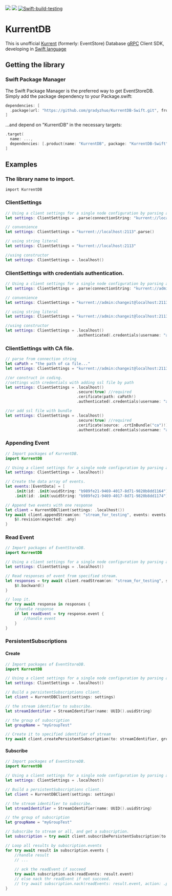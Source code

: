 [![](https://img.shields.io/endpoint?url=https%3A%2F%2Fswiftpackageindex.com%2Fapi%2Fpackages%2Fgradyzhuo%2FKurrentDB-Swift%2Fbadge%3Ftype%3Dswift-versions)](https://swiftpackageindex.com/gradyzhuo/KurrentDB-Swift)
[![](https://img.shields.io/endpoint?url=https%3A%2F%2Fswiftpackageindex.com%2Fapi%2Fpackages%2Fgradyzhuo%2FKurrentDB-Swift%2Fbadge%3Ftype%3Dplatforms)](https://swiftpackageindex.com/gradyzhuo/KurrentDB-Swift)
[![Swift-build-testing](https://github.com/gradyzhuo/EventStoreDB-Swift/actions/workflows/swift-build-testing.yml/badge.svg)](https://github.com/gradyzhuo/EventStoreDB-Swift/actions/workflows/swift-build-testing.yml)


# KurrentDB 
This is unofficial [Kurrent](https://www.kurrent.io/) (formerly: EventStore) Database [gRPC](https://github.com/grpc/grpc-swift.git) Client SDK, developing in [Swift language](https://www.swift.org/)


## Getting the library

### Swift Package Manager

The Swift Package Manager is the preferred way to get EventStoreDB. Simply add the package dependency to your Package.swift:

```swift
dependencies: [
  .package(url: "https://github.com/gradyzhuo/KurrentDB-Swift.git", from: "1.0.0")
]
```
...and depend on "KurrentDB" in the necessary targets:

```swift
.target(
  name: ...,
  dependencies: [.product(name: "KurrentDB", package: "KurrentDB-Swift")]
]
```

## Examples

### The library name to import.

```
import KurrentDB
```


### ClientSettings

```swift
// Using a client settings for a single node configuration by parsing a connection string.
let settings: ClientSettings = .parse(connectionString: "kurrent://localhost:2113")

// convenience 
let settings: ClientSettings = "kurrent://localhost:2113".parse()

// using string literal 
let settings: ClientSettings = "kurrent://localhost:2113"

//using constructor
let settings: ClientSettings = .localhost()
```

### ClientSettings with credentials authentication.
```swift
// Using a client settings for a single node configuration by parsing a connection string.
let settings: ClientSettings = .parse(connectionString: "kurrent://admin:changeit@localhost:2113")

// convenience 
let settings: ClientSettings = "kurrent://admin:changeit@localhost:2113".parse()

// using string literal 
let settings: ClientSettings = "kurrent://admin:changeit@localhost:2113"

//using constructor
let settings: ClientSettings = .localhost()
                               .authenticated(.credentials(username: "admin", password: "changeit"))
```

### ClientSettings with CA file.
```swift
// parse from connection string
let caPath = "the path of ca file..."
let settings: ClientSettings = "kurrent://admin:changeit@localhost:2113?tls=true&tlsCaFile=\(caPath)".parse()

//or construct in coding.
//settings with credentials with adding ssl file by path
let settings: ClientSettings = .localhost()
                               .secure(true) //required
                               .cerificate(path: caPath!)
                               .authenticated(.credentials(username: "admin", password: "changeit"))

//or add ssl file with bundle
let settings: ClientSettings = .localhost()
                               .secure(true) //required
                               .cerificate(source: .crtInBundle("ca")!)
                               .authenticated(.credentials(username: "admin", password: "changeit"))
```

### Appending Event

```swift
// Import packages of KurrentDB.
import KurrentDB

// Using a client settings for a single node configuration by parsing a connection string.
let settings: ClientSettings = .localhost()

// Create the data array of events.
let events:[EventData] = [
    .init(id: .init(uuidString: "b989fe21-9469-4017-8d71-9820b8dd1164")!, eventType: "ItemAdded", model: ["Description": "Xbox One S 1TB (Console)"]),
    .init(id: .init(uuidString: "b989fe21-9469-4017-8d71-9820b8dd1174")!, eventType: "ItemAdded", model: "Gears of War 4")]

// Append two events with one response
let client = KurrentDBClient(settings: .localhost())
try await client.appendStream(on: "stream_for_testing", events: events){
    $0.revision(expected: .any)
}
```

### Read Event

```swift
// Import packages of EventStoreDB.
import KurrentDB

// Using a client settings for a single node configuration by parsing a connection string.
let settings: ClientSettings = .localhost()

// Read responses of event from specified stream.
let responses = try await client.readStream(on: "stream_for_testing", startFrom: .start){
    $0.backward()
}

// loop it.
for try await response in responses {
    //handle response
    if let readEvent = try response.event {
        //handle event
    }
}
```

### PersistentSubscriptions
#### Create

```swift
// Import packages of EventStoreDB.
import KurrentDB

// Using a client settings for a single node configuration by parsing a connection string.
let settings: ClientSettings = .localhost()

// Build a persistentSubscriptions client.
let client = KurrentDBClient(settings: settings)

// the stream identifier to subscribe.
let streamIdentifier = StreamIdentifier(name: UUID().uuidString)

// the group of subscription
let groupName = "myGroupTest"

// Create it to specified identifier of stream
try await client.createPersistentSubscription(to: streamIdentifier, groupName: groupName)
```

#### Subscribe

```swift
// Import packages of EventStoreDB.
import KurrentDB

// Using a client settings for a single node configuration by parsing a connection string.
let settings: ClientSettings = .localhost()

// Build a persistentSubscriptions client.
let client = KurrentDBClient(settings: settings)

// the stream identifier to subscribe.
let streamIdentifier = StreamIdentifier(name: UUID().uuidString)

// the group of subscription
let groupName = "myGroupTest"

// Subscribe to stream or all, and get a subscription.
let subscription = try await client.subscribePersistentSubscription(to: streamIdentifier, groupName: groupName)

// Loop all results by subscription.events
for try await result in subscription.events {
    //handle result
    // ...
    
    // ack the readEvent if succeed
    try await subscription.ack(readEvents: result.event)
    // else nack thr readEvent if not succeed.
    // try await subscription.nack(readEvents: result.event, action: .park, reason: "It's failed.")
}
```
